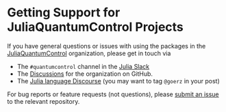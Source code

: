 # Getting Support for JuliaQuantumControl Projects

If you have general questions or issues with using the packages in the [JuliaQuantumControl][] organization, please get in touch via

* The `#quantumcontrol` channel in the [Julia Slack](https://julialang.org/slack/)
* The [Discussions](https://github.com/orgs/JuliaQuantumControl/discussions) for the organization on GitHub.
* The [Julia language Discourse](https://discourse.julialang.org) (you may want to tag `@goerz` in your post)

For bug reports or feature requests (not questions), please [submit an issue](https://docs.github.com/en/issues/tracking-your-work-with-issues/using-issues/creating-an-issue) to the relevant repository.


[JuliaQuantumControl]: https://github.com/JuliaQuantumControl
